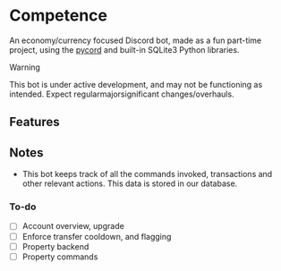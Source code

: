 # Competence

An economy/currency focused Discord bot, made as a fun part-time project, using the [pycord](https://pycord.dev/) and built-in SQLite3 Python libraries.

> [!WARNING]
> This bot is under active development, and may not be functioning as intended. Expect regularmajorsignificant changes/overhauls.

## Features

## Notes

- This bot keeps track of all the commands invoked, transactions and other relevant actions. This data is stored in our database.

### To-do

- [ ] Account overview, upgrade
- [ ] Enforce transfer cooldown, and flagging
- [ ] Property backend
- [ ] Property commands
